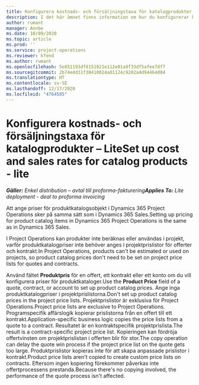 ```yaml
---
title: Konfigurera kostnads- och försäljningstaxa för katalogprodukter – Lite
description: I det här ämnet finns information om hur du konfigurerar kostnads- och försäljningstaxor för artiklar i en produktkatalog.
author: rumant
manager: Annbe
ms.date: 10/09/2020
ms.topic: article
ms.prod: ''
ms.service: project-operations
ms.reviewer: kfend
ms.author: rumant
ms.openlocfilehash: 5e851193df8151821e112e01a9f33df5afee7df7
ms.sourcegitcommit: 2b74edd31f38410024a01124c9202a4d94464d04
ms.translationtype: HT
ms.contentlocale: sv-SE
ms.lasthandoff: 12/17/2020
ms.locfileid: "4764585"
---
```

# <a name="set-up-cost-and-sales-rates-for-catalog-products---lite"></a><span data-ttu-id="13142-103">Konfigurera kostnads- och försäljningstaxa för katalogprodukter – Lite</span><span class="sxs-lookup"><span data-stu-id="13142-103">Set up cost and sales rates for catalog products - lite</span></span>

<span data-ttu-id="13142-104">_**Gäller:** Enkel distribution – avtal till proforma-fakturering_</span><span class="sxs-lookup"><span data-stu-id="13142-104">_**Applies To:** Lite deployment - deal to proforma invoicing_</span></span>


<span data-ttu-id="13142-105">Att ange priser för produktkatalogsobjekt i Dynamics 365 Project Operations sker på samma sätt som i Dynamics 365 Sales.</span><span class="sxs-lookup"><span data-stu-id="13142-105">Setting up pricing for product catalog items in Dynamics 365 Project Operations is the same as in Dynamics 365 Sales.</span></span>

<span data-ttu-id="13142-106">I Project Operations kan produkter inte beräknas eller användas i projekt, varför produktkatalogpriser inte behöver anges i projektprislistor för offerter och kontrakt.</span><span class="sxs-lookup"><span data-stu-id="13142-106">In Project Operations, products can't be estimated or used on projects, so product catalog prices don't need to be set on project price lists for quotes and contracts.</span></span>

<span data-ttu-id="13142-107">Använd fältet **Produktpris** för en offert, ett kontrakt eller ett konto om du vill konfigurera priser för produktkataloger.</span><span class="sxs-lookup"><span data-stu-id="13142-107">Use the **Product Price** field of a quote, contract, or account to set up product catalog prices.</span></span> <span data-ttu-id="13142-108">Ange inga produktkatalogpriser i projektprislistorna.</span><span class="sxs-lookup"><span data-stu-id="13142-108">Don't set up product catalog prices in the project price lists.</span></span> <span data-ttu-id="13142-109">Projektprislistor är exklusiva för Project Operations.</span><span class="sxs-lookup"><span data-stu-id="13142-109">Project price lists are exclusive to Project Operations.</span></span> <span data-ttu-id="13142-110">Programspecifik affärslogik kopierar prislistorna från en offert till ett kontrakt.</span><span class="sxs-lookup"><span data-stu-id="13142-110">Application-specific business logic copies the price lists from a quote to a contract.</span></span> <span data-ttu-id="13142-111">Resultatet är en kontraktspecifik projektprislista.</span><span class="sxs-lookup"><span data-stu-id="13142-111">The result is a contract-specific project price list.</span></span> <span data-ttu-id="13142-112">Kopieringen kan fördröja offertvinsten om projektprislistan i offerten blir för stor.</span><span class="sxs-lookup"><span data-stu-id="13142-112">The copy operation can delay the quote win process if the project price list on the quote gets too large.</span></span> <span data-ttu-id="13142-113">Produktprislistor kopieras inte för att skapa anpassade prislistor i kontrakt.</span><span class="sxs-lookup"><span data-stu-id="13142-113">Product price lists aren't copied to create custom price lists on contracts.</span></span> <span data-ttu-id="13142-114">Eftersom ingen kopiering förekommer påverkas inte offertprocessens prestanda.</span><span class="sxs-lookup"><span data-stu-id="13142-114">Because there's no copying involved, the performance of the quote process isn't affected.</span></span>
